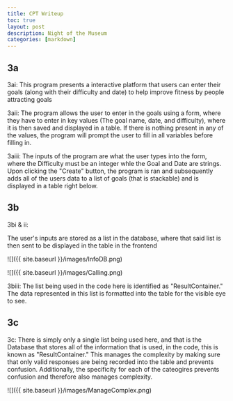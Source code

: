 ```yaml
---
title: CPT Writeup
toc: true
layout: post
description: Night of the Museum
categories: [markdown]
---
```


## 3a

3ai: This program presents a interactive platform that users can enter their goals (along with their difficulty and date) to help improve fitness by people attracting goals

3aii: The program allows the user to enter in the goals using a form, where they have to enter in key values (The goal name, date, and difficulty), where it is then saved and displayed in a table. If there is nothing present in any of the values, the program will prompt the user to fill in all variables before filling in.

3aiii: The inputs of the program are what the user types into the form, where the Difficulty must be an integer whle the Goal and Date are strings. Upon clicking the "Create" button, the program is ran and subsequently adds all of the users data to a list of goals (that is stackable) and is displayed in a table right below.

## 3b

3bi & ii:

The user's inputs are stored as a list in the database, where that said list is then sent to be displayed in the table in the frontend

![]({{ site.baseurl }}/images/InfoDB.png)

![]({{ site.baseurl }}/images/Calling.png)


3biii: The list being used in the code here is identified as "ResultContainer." The data represented in this list is formatted into the table for the visible eye to see.

## 3c

3c: There is simply only a single list being used here, and that is the Database that stores all of the information that is used, in the code, this is known as "ResultContainer." This manages the complexity by making sure that only valid responses are being recorded into the table and prevents confusion. Additionally, the specificity for each of the cateogires prevents confusion and therefore also manages complexity.

![]({{ site.baseurl }}/images/ManageComplex.png)








